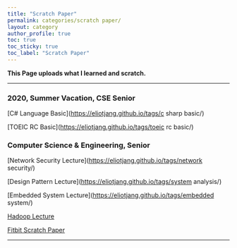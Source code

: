 ```yaml
---
title: "Scratch Paper"
permalink: categories/scratch paper/
layout: category
author_profile: true
toc: true
toc_sticky: true
toc_label: "Scratch Paper"
---
```


__This Page uploads what I learned and scratch.__  

- - -

### 2020, Summer Vacation, CSE Senior  

[C# Language Basic](https://eliotjang.github.io/tags/c sharp basic/)  


[TOEIC RC Basic](https://eliotjang.github.io/tags/toeic rc basic/)
  

### Computer Science & Engineering, Senior

[Network Security Lecture](https://eliotjang.github.io/tags/network security/)  


[Design Pattern Lecture](https://eliotjang.github.io/tags/system analysis/)  


[Embedded System Lecture](https://eliotjang.github.io/tags/embedded system/)  


[Hadoop Lecture](https://eliotjang.github.io/tags/hadoop)  


[Fitbit Scratch Paper](https://eliotjang.github.io/tags/fitbit/)

- - -

